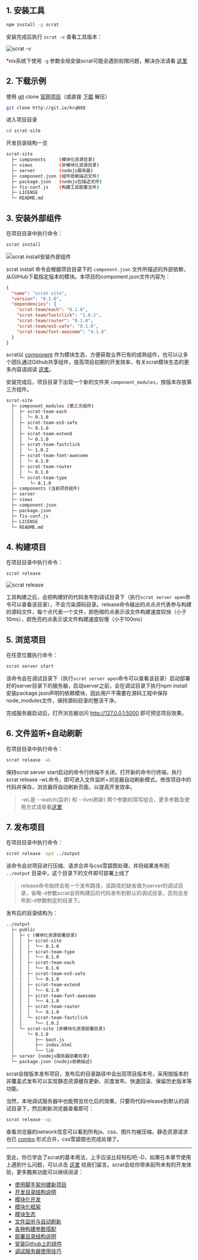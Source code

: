 ## 1. 安装工具

```bash
npm install -g scrat
```

安装完成后执行 ``scrat -v`` 查看工具版本：

![scrat -v](version.gif)

*nix系统下使用 ``-g`` 参数全局安装scrat可能会遇到权限问题，解决办法请看 [这里](https://github.com/scrat-team/scrat/issues/1)

## 2. 下载示例

使用 [git](http://www.git-scm.com/) clone [官网项目](https://github.com/scrat-team/scrat-site/)（或直接 [下载](https://github.com/scrat-team/scrat-site/archive/master.zip) 解压）

```bash
git clone http://git.io/kcqNXQ
```

进入项目目录

```bash
cd scrat-site
```

开发目录结构一览

```bash
scrat-site
  ├─ components     (模块化资源目录)
  ├─ views          (非模块化资源目录)
  ├─ server         (nodejs服务器)
  ├─ component.json (组件依赖描述文件)
  ├─ package.json   (nodejs包描述文件)
  ├─ fis-conf.js    (构建工具配置文件)
  ├─ LICENSE
  └─ README.md
```

## 3. 安装外部组件

在项目目录中执行命令：

```bash
scrat install
```

![scrat install安装外部组件](install.gif)

scrat install 命令会根据项目目录下的 ``component.json`` 文件所描述的外部依赖，从GitHub下载指定版本的模块。本项目的component.json文件内容为：

```json
{
  "name": "scrat-site",
  "version": "0.1.0",
  "dependencies": {
    "scrat-team/each": "0.1.0",
    "scrat-team/fastclick": "1.0.2",
    "scrat-team/router": "0.1.0",
    "scrat-team/es5-safe": "0.1.0",
    "scrat-team/font-awesome": "4.1.0"
  }
}
```

scrat以 [component](https://github.com/component/) 作为模块生态，方便获取业界已有的成熟组件，也可以让多个团队通过Github共享组件，提高项目初期的开发效率，有关scrat模块生态的更多内容请阅读 [这里](/#!/todo)。

安装完成后，项目目录下出现一个新的文件夹 ``component_modules``，按版本存放第三方组件。

```bash
scrat-site
  ├─ component_modules (第三方组件)
  │  ├─ scrat-team-each
  │  │  └─ 0.1.0
  │  ├─ scrat-team-es5-safe
  │  │  └─ 0.1.0
  │  ├─ scrat-team-extend
  │  │  └─ 0.1.0
  │  ├─ scrat-team-fastclick
  │  │  └─ 1.0.2
  │  ├─ scrat-team-font-awesome
  │  │  └─ 4.1.0
  │  ├─ scrat-team-router
  │  │  └─ 0.1.0
  │  └─ scrat-team-type
  │      └─ 0.1.0
  ├─ components (当前项目组件)
  ├─ server
  ├─ views
  ├─ component.json
  ├─ package.json
  ├─ fis-conf.js
  ├─ LICENSE
  └─ README.md
```

## 4. 构建项目

在项目目录中执行命令：

```bash
scrat release
```

![scrat release](release.gif)

工具构建之后，会把构建好的代码发布到调试目录下（执行``scrat server open``命令可以查看该目录），不会污染源码目录。release命令输出的点点点代表参与构建的源码文件，每个点代表一个文件，颜色暗的点表示该文件构建速度较快（小于10ms），颜色亮的点表示该文件构建速度较慢（小于100ms）

## 5. 浏览项目

在任意位置执行命令：

```bash
scrat server start
```

该命令会在调试目录下（执行``scrat server open``命令可以查看该目录）启动部署好的server目录下的服务器，启动server之前，会在调试目录下执行npm install安装package.json声明的依赖模块，因此用户不需要在源码工程中保存node_modules文件，保持源码目录的整洁干净。

完成服务器启动后，打开浏览器访问 http://127.0.0.1:5000 即可预览项目效果。

## 6. 文件监听+自动刷新

在项目目录中执行命令：

```bash
scrat release -wL
```

保持scrat server start启动的命令行终端不关闭，打开新的命令行终端，执行scrat release -wL命令，即可进入文件监听+浏览器自动刷新模式。修改项目中的代码并保存，浏览器将自动刷新页面，以提高开发效率。

> -wL是 --watch(监听) 和 --live(刷新) 两个参数的简写组合，更多参数及使用方式请查看[这里](/#!/todo)

## 7. 发布项目

在项目目录中执行命令：

```bash
scrat release -opd ../output
```

该命令会对项目进行压缩、请求合并与css雪碧图处理，并将结果发布到 ``../output``  目录中，这个目录下的文件即可部署上线了

> release命令始终会有一个发布路径，该路径的缺省值为server的调试目录，省略-d参数scrat会将构建后的代码发布到默认的调试目录，否则会发布到-d参数制定的目录下。

发布后的目录结构为：

```bash
../output
  ├─ public
  │  ├─ c (模块化资源部署目录)
  │  │  ├─ scrat-site
  │  │  │  └── 0.1.0
  │  │  ├─ scrat-team-type
  │  │  │  └── 0.1.0
  │  │  ├─ scrat-team-each
  │  │  │  └── 0.1.0
  │  │  ├─ scrat-team-es5-safe
  │  │  │  └── 0.1.0
  │  │  ├─ scrat-team-extend
  │  │  │  └── 0.1.0
  │  │  ├─ scrat-team-font-awesome
  │  │  │  └── 4.1.0
  │  │  ├─ scrat-team-router
  │  │  │  └── 0.1.0
  │  │  └─ scrat-team-fastclick
  │  │     └── 1.0.2
  │  └─ scrat-site (非模块化资源部署目录)
  │     └─ 0.1.0
  │        ├── boot.js
  │        ├── index.html
  │        └── lib
  ├─ server (nodejs服务器部署目录)
  └─ package.json (nodejs依赖描述)
```

scrat会按版本发布项目，发布后的目录路径中会出现项目版本号，采用按版本的非覆盖式发布可以实现静态资源缓存更新、灰度发布、快速回滚、保留历史版本等功能。

当然，本地调试服务器中也能预览优化后的效果，只要将代码release到默认的调试目录下，然后刷新浏览器查看即可：

```bash
scrat release -op
```

查看浏览器的network信息可以看到所有js、css、图片均被压缩，静态资源请求也已 [combo](/#!/todo) 形式合并，css雪碧图也完成处理了。

--------

至此，你已学会了scrat的基本用法，上手应该比较轻松吧:-D，如果在本章节使用上遇到什么问题，可以点击 [这里](/#!/todo) 给我们留言。scrat会给你带来前所未有的开发体验，更多酷爽功能可以继续阅读：

* [使用脚手架创建新项目](/#!/todo)
* [开发目录结构说明](/#!/todo)
* [模块化开发](/#!/todo)
* [模块化框架](/#!/todo)
* [模块生态](/#!/todo)
* [文件监听与自动刷新](/#!/todo)
* [各种构建参数搭配](/#!/todo)
* [部署目录结构说明](/#!/todo)
* [安装Github上的组件](/#!/todo)
* [调试服务器使用技巧](/#!/todo)